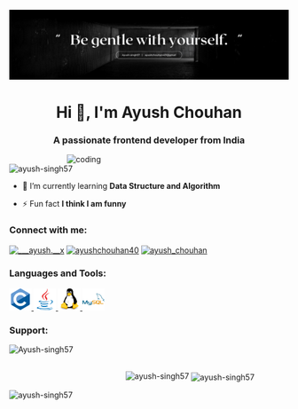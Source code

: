 ![logo](https://github.com/Ayush-singh57/Ayush-singh57/blob/main/Black%20and%20White%20Simple%20Motivational%20Quote%20LinkedIn%20Banner.png)
<h1 align="center">Hi 👋, I'm Ayush Chouhan</h1>
<h3 align="center">A passionate frontend developer from India</h3>
<img align="right" alt="coding" width="400"
        src="https://camo.githubusercontent.com/4d9f5ecceb711eec6e2018f38a5677dc657c9738d4a65ba3b928c41c0a45b439/68747470733a2f2f6d69726f2e6d656469756d2e636f6d2f6d61782f313336302f302a37513379765349765f7430696f4a2d5a2e676966">
        <p align="left"> <img
        src="https://komarev.com/ghpvc/?username=ayush-singh57&label=Profile%20views&color=0e75b6&style=flat"
        alt="ayush-singh57" /> </p>

- 🌱 I’m currently learning **Data Structure and Algorithm**

- ⚡ Fun fact **I think I am funny**

<h3 align="left">Connect with me:</h3>
<p align="left">
        <a href="https://instagram.com/___ayush.__x" target="blank"><img align="center"
                        src="https://raw.githubusercontent.com/rahuldkjain/github-profile-readme-generator/master/src/images/icons/Social/instagram.svg"
                        alt="___ayush.__x" height="30" width="40" /></a>
        <a href="https://www.codechef.com/users/ayushchouhan40" target="blank"><img align="center"
                        src="https://cdn.jsdelivr.net/npm/simple-icons@3.1.0/icons/codechef.svg" alt="ayushchouhan40"
                        height="30" width="40" /></a>
        <a href="https://www.leetcode.com/ayush_chouhan" target="blank"><img align="center"
                        src="https://raw.githubusercontent.com/rahuldkjain/github-profile-readme-generator/master/src/images/icons/Social/leet-code.svg"
                        alt="ayush_chouhan" height="30" width="40" /></a>
</p>

<h3 align="left">Languages and Tools:</h3>
<p align="left"> <a href="https://www.cprogramming.com/" target="_blank" rel="noreferrer"> <img
                        src="https://raw.githubusercontent.com/devicons/devicon/master/icons/c/c-original.svg" alt="c"
                        width="40" height="40" /> </a> <a href="https://www.java.com" target="_blank" rel="noreferrer">
                <img src="https://raw.githubusercontent.com/devicons/devicon/master/icons/java/java-original.svg"
                        alt="java" width="40" height="40" /> </a> <a href="https://www.linux.org/" target="_blank"
                rel="noreferrer"> <img
                        src="https://raw.githubusercontent.com/devicons/devicon/master/icons/linux/linux-original.svg"
                        alt="linux" width="40" height="40" /> </a> <a href="https://www.mysql.com/" target="_blank"
                rel="noreferrer"> <img
                        src="https://raw.githubusercontent.com/devicons/devicon/master/icons/mysql/mysql-original-wordmark.svg"
                        alt="mysql" width="40" height="40" /> </a> </p>

<h3 align="left">Support:</h3>
<p><a href="https://www.buymeacoffee.com/Ayush-singh57"> <img align="left"
                        src="https://cdn.buymeacoffee.com/buttons/v2/default-yellow.png" height="50" width="210"
                        alt="Ayush-singh57" /></a></p><br><br>

<p><img align="left"
                src="https://github-readme-stats.vercel.app/api/top-langs?username=ayush-singh57&show_icons=true&locale=en&layout=compact"
                alt="ayush-singh57" /></p>

<p>&nbsp;<img align="center"
                src="https://github-readme-stats.vercel.app/api?username=ayush-singh57&show_icons=true&locale=en"
                alt="ayush-singh57" /></p>

<p><img align="center" src="https://github-readme-streak-stats.herokuapp.com/?user=ayush-singh57&"
                alt="ayush-singh57" /></p>
